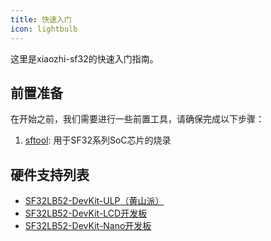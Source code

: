 ```yaml
---
title: 快速入门
icon: lightbulb
---
```


这里是xiaozhi-sf32的快速入门指南。

## 前置准备

在开始之前，我们需要进行一些前置工具，请确保完成以下步骤：

1. [sftool](sftool.md): 用于SF32系列SoC芯片的烧录

## 硬件支持列表

- [SF32LB52-DevKit-ULP（黄山派）](SF32LB52-DevKit-ULP/README.md)
- [SF32LB52-DevKit-LCD开发板](SF32LB52-DevKit-LCD/README.md)
- [SF32LB52-DevKit-Nano开发板](SF32LB52-DevKit-Nano/README.md)
